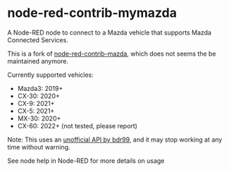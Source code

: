 # node-red-contrib-mymazda
A Node-RED node to connect to a Mazda vehicle that supports Mazda Connected Services.

This is a fork of [node-red-contrib-mazda](https://github.com/hufftheweevil/node-red-contrib-mazda), which does not seems the be maintained anymore.

Currently supported vehicles:

- Mazda3: 2019+
- CX-30: 2020+
- CX-9: 2021+
- CX-5: 2021+
- MX-30: 2020+
- CX-60: 2022+ (not tested, please report)

Note: This uses an [unofficial API by bdr99](https://github.com/bdr99/node-mymazda), and it may stop working at any time without warning.

See node help in Node-RED for more details on usage
